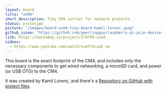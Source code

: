 ```yaml
---
layout: board
title: "uCM4"
short_description: Tiny CM4 carrier for network projects.
status: prototype
picture: "/images/board-ucm4-tiny-board-kamil-lorenc.jpeg"
github_issue: "https://github.com/geerlingguy/raspberry-pi-pcie-devices/issues/163"
link: https://hackaday.io/project/179793-ucm4
videos:
  - https://www.youtube.com/watch?v=mftScuGE_xw
---
```

This board is the exact footprint of the CM4, and includes only the necessary components to get wired networking, a microSD card, and power (or USB OTG) to the CM4.

It was created by Kamil Lorenc, and there's a [Repository on GitHub with project files](https://github.com/v3l0c1r4pt0r/ucm4).
